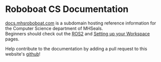 # Roboboat CS Documentation
[docs.mhsroboboat.com](https://docs.mhsroboboat.com) is a subdomain hosting reference information for the Computer Science department of MHSeals.  
Beginners should check out the [ROS2](./starting/ros2.md) and [Setting up your Workspace](./setup/workspace_setup.md) pages.

Help contribute to the documentation by adding a pull request to this website's [github](https://github.com/MHSeals/docs)!
